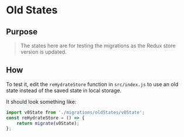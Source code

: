 # Old States

## Purpose
> The states here are for testing the migrations as the Redux store version is updated. 

## How
To test it, edit the `reHydrateStore` function in `src/index.js` to use an old state instead of the saved state in local storage.

It should look something like:
```js
import v0State from './migrations/oldStates/v0State';
const reHydrateStore = () => {
    return migrate(v0State);
};
```
